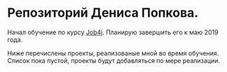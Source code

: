 # Репозиторий Дениса Попкова.

Начал обучение по курсу [Job4j](http://job4j.ru). Планирую завершить его к маю 2019 года.

Ниже перечислены проекты, реализованые мной во время обучения.
Список пока пустой, проекты будут добавляться по мере реализации.

